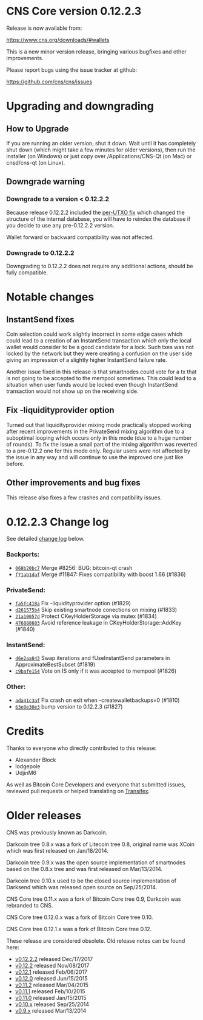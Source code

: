 CNS Core version 0.12.2.3
==========================

Release is now available from:

  <https://www.cns.org/downloads/#wallets>

This is a new minor version release, bringing various bugfixes and other
improvements.

Please report bugs using the issue tracker at github:

  <https://github.com/cns/cns/issues>


Upgrading and downgrading
=========================

How to Upgrade
--------------

If you are running an older version, shut it down. Wait until it has completely
shut down (which might take a few minutes for older versions), then run the
installer (on Windows) or just copy over /Applications/CNS-Qt (on Mac) or
cnsd/cns-qt (on Linux).

Downgrade warning
-----------------

### Downgrade to a version < 0.12.2.2

Because release 0.12.2.2 included the [per-UTXO fix](release-notes/cns/release-notes-0.12.2.2.md#per-utxo-fix)
which changed the structure of the internal database, you will have to reindex
the database if you decide to use any pre-0.12.2.2 version.

Wallet forward or backward compatibility was not affected.

### Downgrade to 0.12.2.2

Downgrading to 0.12.2.2 does not require any additional actions, should be
fully compatible.

Notable changes
===============

InstantSend fixes
-----------------

Coin selection could work slightly incorrect in some edge cases which could
lead to a creation of an InstantSend transaction which only the local wallet
would consider to be a good candidate for a lock. Such txes was not locked by
the network but they were creating a confusion on the user side giving an
impression of a slightly higher InstantSend failure rate.

Another issue fixed in this release is that smartnodes could vote for a tx
that is not going to be accepted to the mempool sometimes. This could lead to
a situation when user funds would be locked even though InstantSend transaction
would not show up on the receiving side.

Fix -liquidityprovider option
-----------------------------

Turned out that liquidityprovider mixing mode practically stopped working after
recent improvements in the PrivateSend mixing algorithm due to a suboptimal
looping which occurs only in this mode (due to a huge number of rounds). To fix
the issue a small part of the mixing algorithm was reverted to a pre-0.12.2 one
for this mode only. Regular users were not affected by the issue in any way and
will continue to use the improved one just like before.

Other improvements and bug fixes
--------------------------------

This release also fixes a few crashes and compatibility issues.


0.12.2.3 Change log
===================

See detailed [change log](https://github.com/cns/cns/compare/v0.12.2.2...cns:v0.12.2.3) below.

### Backports:
- [`068b20bc7`](https://github.com/cns/cns/commit/068b20bc7) Merge #8256: BUG: bitcoin-qt crash
- [`f71ab1daf`](https://github.com/cns/cns/commit/f71ab1daf) Merge #11847: Fixes compatibility with boost 1.66 (#1836)

### PrivateSend:
- [`fa5fc418a`](https://github.com/cns/cns/commit/fa5fc418a) Fix -liquidityprovider option (#1829)
- [`d261575b4`](https://github.com/cns/cns/commit/d261575b4) Skip existing smartnode conections on mixing (#1833)
- [`21a10057d`](https://github.com/cns/cns/commit/21a10057d) Protect CKeyHolderStorage via mutex (#1834)
- [`476888683`](https://github.com/cns/cns/commit/476888683) Avoid reference leakage in CKeyHolderStorage::AddKey (#1840)

### InstantSend:
- [`d6e2aa843`](https://github.com/cns/cns/commit/d6e2aa843) Swap iterations and fUseInstantSend parameters in ApproximateBestSubset (#1819)
- [`c9bafe154`](https://github.com/cns/cns/commit/c9bafe154) Vote on IS only if it was accepted to mempool (#1826)

### Other:
- [`ada41c3af`](https://github.com/cns/cns/commit/ada41c3af) Fix crash on exit when -createwalletbackups=0 (#1810)
- [`63e0e30e3`](https://github.com/cns/cns/commit/63e0e30e3) bump version to 0.12.2.3 (#1827)

Credits
=======

Thanks to everyone who directly contributed to this release:

- Alexander Block
- lodgepole
- UdjinM6

As well as Bitcoin Core Developers and everyone that submitted issues,
reviewed pull requests or helped translating on
[Transifex](https://www.transifex.com/projects/p/cns/).


Older releases
==============

CNS was previously known as Darkcoin.

Darkcoin tree 0.8.x was a fork of Litecoin tree 0.8, original name was XCoin
which was first released on Jan/18/2014.

Darkcoin tree 0.9.x was the open source implementation of smartnodes based on
the 0.8.x tree and was first released on Mar/13/2014.

Darkcoin tree 0.10.x used to be the closed source implementation of Darksend
which was released open source on Sep/25/2014.

CNS Core tree 0.11.x was a fork of Bitcoin Core tree 0.9,
Darkcoin was rebranded to CNS.

CNS Core tree 0.12.0.x was a fork of Bitcoin Core tree 0.10.

CNS Core tree 0.12.1.x was a fork of Bitcoin Core tree 0.12.

These release are considered obsolete. Old release notes can be found here:

- [v0.12.2.2](release-notes/cns/release-notes-0.12.2.2.md) released Dec/17/2017
- [v0.12.2](release-notes/cns/release-notes-0.12.2.md) released Nov/08/2017
- [v0.12.1](release-notes/cns/release-notes-0.12.1.md) released Feb/06/2017
- [v0.12.0](release-notes/cns/release-notes-0.12.0.md) released Jun/15/2015
- [v0.11.2](release-notes/cns/release-notes-0.11.2.md) released Mar/04/2015
- [v0.11.1](release-notes/cns/release-notes-0.11.1.md) released Feb/10/2015
- [v0.11.0](release-notes/cns/release-notes-0.11.0.md) released Jan/15/2015
- [v0.10.x](release-notes/cns/release-notes-0.10.0.md) released Sep/25/2014
- [v0.9.x](release-notes/cns/release-notes-0.9.0.md) released Mar/13/2014

